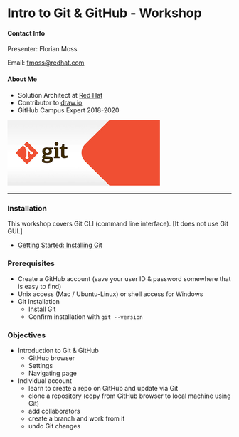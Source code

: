 


# Intro to Git & GitHub -  Workshop

#### Contact Info
Presenter:  Florian Moss 

Email:   fmoss@redhat.com

#### About Me
* Solution Architect at [Red Hat](https://www.redhat.com/)
* Contributor to [draw.io](https://www.draw.io/)
* GitHub Campus Expert 2018-2020

![git logo](images/git.png)

---
### Installation
This workshop covers Git CLI (command line interface).  [It does not use Git GUI.]  
* [Getting Started:  Installing Git](https://git-scm.com/book/en/v2/Getting-Started-Installing-Git)

### Prerequisites
* Create a GitHub account (save your user ID & password somewhere that is easy to find)
* Unix access (Mac / Ubuntu-Linux) or shell access for Windows
* Git Installation
  - Install Git
  - Confirm installation with `git --version`

### Objectives
* Introduction to Git & GitHub
     - GitHub browser
     - Settings
     - Navigating page
* Individual account  
     - learn to create a repo on GitHub and update via Git
     - clone a repository (copy from GitHub browser to local machine using Git)
     - add collaborators 
     - create a branch and work from it
     - undo Git changes

     
 
